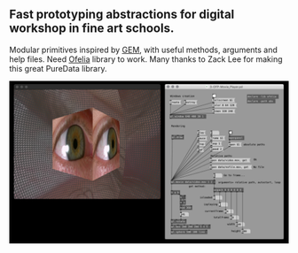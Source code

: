 ## Fast prototyping abstractions for digital workshop in fine art schools.

Modular primitives inspired by [GEM](https://puredata.info/downloads/gem), with useful methods, arguments and help files.
Need [Ofelia](https://github.com/cuinjune/Ofelia) library to work.
Many thanks to Zack Lee for making this great PureData library.

![alt text](data/screen.png)
